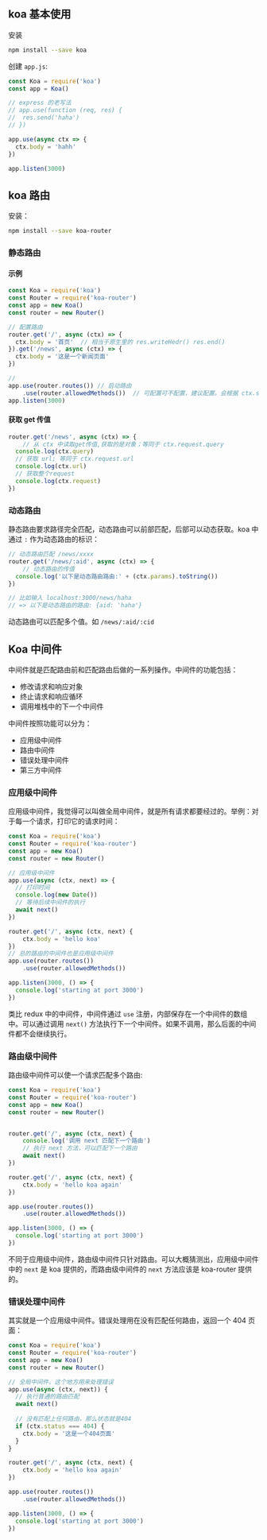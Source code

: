 ## koa 基本使用

安装

```bash
npm install --save koa
```

创建 `app.js`:

```js
const Koa = require('koa')
const app = Koa()

// express 的老写法
// app.use(function (req, res) {
// 	res.send('haha')
// })

app.use(async ctx => {
  ctx.body = 'hahh'
})

app.listen(3000)
```



## koa 路由

安装：

```bash
npm install --save koa-router
```

### 静态路由

#### 示例

```js
const Koa = require('koa')
const Router = require('koa-router')
const app = new Koa()
const router = new Router()

// 配置路由
router.get('/', async (ctx) => {
  ctx.body = '首页'  // 相当于原生里的 res.writeHedr() res.end()
}).get('/news', async (ctx) => {
  ctx.body = '这是一个新闻页面'
})

// 
app.use(router.routes()) // 启动路由
	.use(router.allowedMethods())  // 可配置可不配置，建议配置。会根据 ctx.status 设置 response 响应头
app.listen(3000)
```

#### 获取 get 传值

```js
router.get('/news', async (ctx) => {
	// 从 ctx 中读取get传值,获取的是对象；等同于 ctx.request.query
  console.log(ctx.query)
  // 获取 url; 等同于 ctx.request.url
  console.log(ctx.url)
  // 获取整个request
  console.log(ctx.request)
})
```

### 动态路由

静态路由要求路径完全匹配，动态路由可以前部匹配，后部可以动态获取。koa 中通过 `:` 作为动态路由的标识：

```js
// 动态路由匹配 /news/xxxx
router.get('/news/:aid', async (ctx) => {
	// 动态路由的传值
  console.log('以下是动态路由路由:' + (ctx.params).toString())
})

// 比如输入 localhost:3000/news/haha
// => 以下是动态路由的路由: {aid: 'haha'}
```

动态路由可以匹配多个值。如 `/news/:aid/:cid`

## Koa 中间件

中间件就是匹配路由前和匹配路由后做的一系列操作。中间件的功能包括：

- 修改请求和响应对象
- 终止请求和响应循环
- 调用堆栈中的下一个中间件

中间件按照功能可以分为：

- 应用级中间件
-  路由中间件
- 错误处理中间件
- 第三方中间件

### 应用级中间件

应用级中间件，我觉得可以叫做全局中间件，就是所有请求都要经过的。举例：对于每一个请求，打印它的请求时间：

```js
const Koa = require('koa')
const Router = require('koa-router')
const app = new Koa()
const router = new Router()

// 应用级中间件
app.use(async (ctx, next) => {
  // 打印时间
  console.log(new Date())
  // 等待后续中间件的执行
  await next()
})

router.get('/', async (ctx, next) {
	ctx.body = 'hello koa'           
})
// 总的路由的中间件也是应用级中间件
app.use(router.routes())
	.use(router.allowedMethods())

app.listen(3000, () => {
  console.log('starting at port 3000')
})
```

类比 redux 中的中间件，中间件通过 `use` 注册，内部保存在一个中间件的数组中。可以通过调用 `next()` 方法执行下一个中间件。如果不调用，那么后面的中间件都不会继续执行。

### 路由级中间件

路由级中间件可以使一个请求匹配多个路由:

```js
const Koa = require('koa')
const Router = require('koa-router')
const app = new Koa()
const router = new Router()


router.get('/', async (ctx, next) {
	console.log('调用 next 匹配下一个路由')
	// 执行 next 方法，可以匹配下一个路由
	await next()
})

router.get('/', async (ctx, next) {
	ctx.body = 'hello koa again'           
})

app.use(router.routes())
	.use(router.allowedMethods())

app.listen(3000, () => {
  console.log('starting at port 3000')
})
```

不同于应用级中间件，路由级中间件只针对路由。可以大概猜测出，应用级中间件中的 `next` 是 koa 提供的，而路由级中间件的 `next` 方法应该是 koa-router 提供的。

### 错误处理中间件

其实就是一个应用级中间件。错误处理用在没有匹配任何路由，返回一个 404 页面：

```js
const Koa = require('koa')
const Router = require('koa-router')
const app = new Koa()
const router = new Router()

// 全局中间件。这个地方用来处理错误
app.use(async (ctx, next)) {
  // 执行普通的路由匹配
  await next()
  
  // 没有匹配上任何路由，那么状态就是404
  if (ctx.status === 404) {
    ctx.body = '这是一个404页面'
  }
}

router.get('/', async (ctx, next) {
	ctx.body = 'hello koa again'           
})

app.use(router.routes())
	.use(router.allowedMethods())

app.listen(3000, () => {
  console.log('starting at port 3000')
})
```

